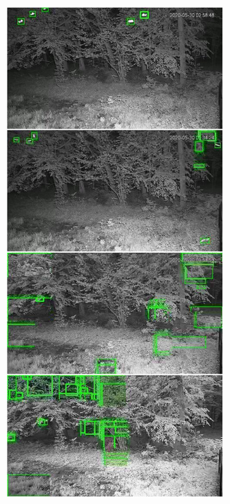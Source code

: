 ![20200530-023350-030355](in/20200530/20200530-023350-030355_0_.jpg)
![20200530-030400-033405](in/20200530/20200530-030400-033405_0_.jpg)
![20200530-033410-040415](in/20200530/20200530-033410-040415_0_.jpg)
![20200530-040420-043425](in/20200530/20200530-040420-043425_0_.jpg)

